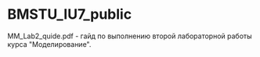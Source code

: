 # BMSTU_IU7_public

MM_Lab2_quide.pdf - гайд по выполнению второй лабораторной работы курса "Моделирование".

